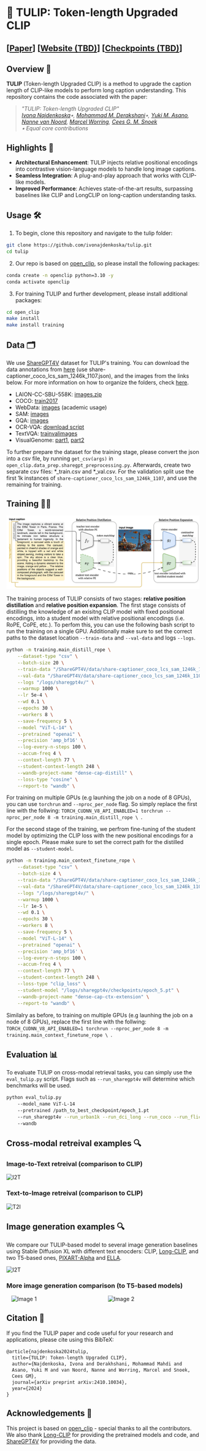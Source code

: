 # 🌷 TULIP: Token-length Upgraded CLIP 
## [[Paper](https://arxiv.org/pdf/2410.10034)] [[Website (TBD)]()] [[Checkpoints (TBD)]()]

## Overview 🌟  
**TULIP** (Token-length Upgraded CLIP) is a method to upgrade the caption length of CLIP-like models to perform long caption understanding. This repository contains the code associated with the paper:  
> *"TULIP: Token-length Upgraded CLIP"*  
> *[Ivona Najdenkoska](https://ivonajdenkoska.github.io/)٭, [Mohammad M. Derakshani](https://mmderakhshani.github.io/)٭, [Yuki M. Asano](https://yukimasano.github.io/), [Nanne van Noord](https://nanne.github.io/), [Marcel Worring](https://staff.fnwi.uva.nl/m.worring/), [Cees G. M. Snoek](https://www.ceessnoek.info/)*  
> *٭ Equal core contributions* 
 

## Highlights 🚀  
- **Architectural Enhancement**: TULIP injects relative positional encodings into contrastive vision-language models to handle long image captions.
- **Seamless Integration**: A plug-and-play approach that works with CLIP-like models.
- **Improved Performance**: Achieves state-of-the-art results, surpassing baselines like CLIP and LongCLIP on long-caption understanding tasks.


## Usage 🛠️
1. To begin, clone this repository and navigate to the tulip folder:
```bash
git clone https://github.com/ivonajdenkoska/tulip.git
cd tulip
```

2. Our repo is based on [open_clip](https://github.com/mlfoundations/open_clip), so please install the following packages:
```bash
conda create -n openclip python=3.10 -y
conda activate openclip
```

3. For training TULIP and further development, please install additional packages:
```bash
cd open_clip
make install
make install training
```

## Data 🗂️

We use [ShareGPT4V](https://sharegpt4v.github.io/) dataset for TULIP's training. You can download the data annotations from [here](https://huggingface.co/datasets/Lin-Chen/ShareGPT4V/tree/main) (use share-captioner_coco_lcs_sam_1246k_1107.json), and the images from the links below. For more information on how to organize the folders, check [here](https://github.com/beichenzbc/Long-CLIP/blob/main/train/train.md#2-prepare-sharegpt4v-dataset).
- LAION-CC-SBU-558K: [images.zip](https://huggingface.co/datasets/liuhaotian/LLaVA-Pretrain/blob/main/images.zip)
- COCO: [train2017](http://images.cocodataset.org/zips/train2017.zip)
- WebData: [images](https://drive.google.com/drive/folders/1tCUQ-sq6vdshZVkF0ZeF3K4eztkXJgax?usp=sharing) (academic usage)
- SAM: [images](https://ai.meta.com/datasets/segment-anything-downloads/)
- GQA: [images](https://downloads.cs.stanford.edu/nlp/data/gqa/images.zip)
- OCR-VQA: [download script](https://drive.google.com/drive/folders/1_GYPY5UkUy7HIcR0zq3ZCFgeZN7BAfm_?usp=sharing)
- TextVQA: [trainvalimages](https://dl.fbaipublicfiles.com/textvqa/images/train_val_images.zip)
- VisualGenome: [part1](https://cs.stanford.edu/people/rak248/VG_100K_2/images.zip), [part2](https://cs.stanford.edu/people/rak248/VG_100K_2/images2.zip)

To further prepare the dataset for the training stage, please convert the json into a csv file, by running ```get_csv(args)``` in ```open_clip.data_prep.sharegpt_preprocessing.py```. Afterwards, create two separate csv files: *_train.csv and *_val.csv. For the validation split use the first 1k instances of ```share-captioner_coco_lcs_sam_1246k_1107```, and use the remaining for training.

## Training 🏋️‍♂️
![TULIP_framework](images/framework.png)

The training process of TULIP consists of two stages: **relative position distillation** and **relative position expansion**. 
The first stage consists of distilling the knowledge of an exisitng CLIP model with fixed positional encodings, into a student model with relative positional encodings (i.e. RoPE, CoPE, etc.). To perfom this, you can use the following bash script to run the training on a single GPU. Additionally make sure to set the correct paths to the dataset location ```--train-data``` and ```--val-data``` and logs ```--logs```.

```bash
python -m training.main_distill_rope \
    --dataset-type "csv" \
    --batch-size 20 \
    --train-data "/ShareGPT4V/data/share-captioner_coco_lcs_sam_1246k_1107_train.csv" \
    --val-data "/ShareGPT4V/data/share-captioner_coco_lcs_sam_1246k_1107_val.csv" \
    --logs "/logs/sharegpt4v/" \
    --warmup 1000 \
    --lr 5e-4 \
    --wd 0.1 \
    --epochs 30 \
    --workers 8 \
    --save-frequency 5 \
    --model "ViT-L-14" \
    --pretrained "openai" \
    --precision 'amp_bf16' \
    --log-every-n-steps 100 \
    --accum-freq 4 \
    --context-length 77 \
    --student-context-length 248 \
    --wandb-project-name "dense-cap-distill" \
    --loss-type "cosine" \
    --report-to "wandb" \
  ```

For training on multiple GPUs (e.g launhing the job on a node of 8 GPUs), you can use ```torchrun``` and ```--nproc_per_node``` flag. So simply replace the first line with the follwing: ```TORCH_CUDNN_V8_API_ENABLED=1 torchrun --nproc_per_node 8 -m training.main_distill_rope \ ```.

For the second stage of the training, we perfrom fine-tuning of the student model by optimizing the CLIP loss with the new positional encodings for a single epoch. Please make sure to set the correct path for the distilled model as ```--student-model```.
```bash
python -m training.main_context_finetune_rope \
    --dataset-type "csv" \
    --batch-size 4 \
    --train-data "/ShareGPT4V/data/share-captioner_coco_lcs_sam_1246k_1107_train.csv" \
    --val-data "/ShareGPT4V/data/share-captioner_coco_lcs_sam_1246k_1107_val.csv" \
    --logs "/logs/sharegpt4v/" \
    --warmup 1000 \
    --lr 1e-5 \
    --wd 0.1 \
    --epochs 30 \
    --workers 8 \
    --save-frequency 5 \
    --model "ViT-L-14" \
    --pretrained "openai" \
    --precision 'amp_bf16' \
    --log-every-n-steps 100 \
    --accum-freq 4 \
    --context-length 77 \
    --student-context-length 248 \
    --loss-type "clip_loss" \
    --student-model "/logs/sharegpt4v/checkpoints/epoch_5.pt" \
    --wandb-project-name "dense-cap-ctx-extension" \
    --report-to "wandb" \

```
Similalry as before, to training on multiple GPUs (e.g launhing the job on a node of 8 GPUs), replace the first line with the follwing: ```TORCH_CUDNN_V8_API_ENABLED=1 torchrun --nproc_per_node 8 -m training.main_context_finetune_rope \ ```.

## Evaluation 📊
To evaluate TULIP on cross-modal retrieval tasks, you can simply use the ```eval_tulip.py``` script. Flags such as ```--run_sharegpt4v``` will determine which benchmarks will be used.

```bash
python eval_tulip.py 
    --model_name ViT-L-14 
    --pretrained /path_to_best_checkpoint/epoch_1.pt 
    --run_sharegpt4v --run_urban1k --run_dci_long --run_coco --run_flickr 
    --wandb
```
## Cross-modal retreival examples 🔍
### Image-to-Text retreival (comparison to CLIP)
![I2T](images/i2t-retrieval.png)

### Text-to-Image retreival (comparison to CLIP)
![T2I](images/t2i-retrieval.png)

## Image generation examples 🔍 
We compare our TULIP-based model to several image generation baselines using Stable Diffusion XL with different text enocders: CLIP, [Long-CLIP](https://github.com/beichenzbc/Long-CLIP), and two T5-based ones, [PIXART-Alpha](https://pixart-alpha.github.io/) and [ELLA](https://ella-diffusion.github.io/). 

![I2T](images/image_gen_comparison.png)

### More image generation comparison (to T5-based models)  

<div style="display: flex; justify-content: space-around;">
  <img src="images/image_gen_comparison_1.png" alt="Image 1" title="Image 1" width="45%">
  <img src="images/image_gen_comparison_2.png" alt="Image 2" title="Image 2" width="45%">
</div>

## Citation 📜
If you find the TULIP paper and code useful for your research and applications, please cite using this BibTeX:
```
@article{najdenkoska2024tulip,
  title={TULIP: Token-length Upgraded CLIP},
  author={Najdenkoska, Ivona and Derakhshani, Mohammad Mahdi and 
  Asano, Yuki M and van Noord, Nanne and Worring, Marcel and Snoek, 
  Cees GM},
  journal={arXiv preprint arXiv:2410.10034},
  year={2024}
}
```

## Acknowledgements 🌸
This project is based on [open_clip](https://github.com/mlfoundations/open_clip) - special thanks to all the contributors. We also thank [Long-CLIP](https://github.com/beichenzbc/Long-CLIP) for providing the pretrained models and code, and [ShareGPT4V](https://sharegpt4v.github.io/) for providing the data.